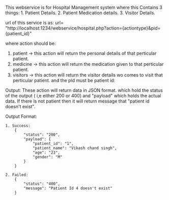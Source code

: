This webservice is for Hospital Management system where this Contains 3 things:
	1. Patient Details.
	2. Patient Medication details.
	3. Visitor Details.

url of this service is as:
 url= "http://localhost:1234/webservice/hospital.php?action={actiontype}&pid={patient_id}"

 where action should be:
   1. patient -> this action will return the personal details of that perticular patient.
   2. medicine -> this action will return the medication given to that perticular patient.
   3. visitors -> this action will return the visitor details wo comes to visit that perticular patient.
 and the pid must be patient id:
 
 Output:
 	These action will return data in JSON format. which hold the status of the output ( i,e either 200 or 400) and "payload" which holds the actual data. If there is not patient then it will return message that "patient id doesn't exist".

 Output Format:
 	
	1. Success:
	 	{
		    "status": "200",
		    "payload": {
		        "patient_id": "1",
		        "patient_name": "Vikash chand singh",
		        "age": "23",
		        "gender": "M"
		    }
		}	

	2. Failed:
		{
		    "status": "400",
		    "message": "Patient Id 4 doesn't exist"
		}	
